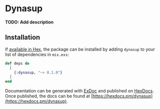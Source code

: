 # Dynasup

**TODO: Add description**

## Installation

If [available in Hex](https://hex.pm/docs/publish), the package can be installed
by adding `dynasup` to your list of dependencies in `mix.exs`:

```elixir
def deps do
  [
    {:dynasup, "~> 0.1.0"}
  ]
end
```

Documentation can be generated with [ExDoc](https://github.com/elixir-lang/ex_doc)
and published on [HexDocs](https://hexdocs.pm). Once published, the docs can
be found at [https://hexdocs.pm/dynasup](https://hexdocs.pm/dynasup).

